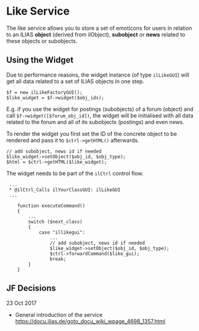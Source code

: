# Like Service

The like service allows you to store a set of emoticons for users in relation to an ILIAS **object** (derived from ilObject), **subobject** or **news** related to these objects or subobjects.

## Using the Widget

Due to performance reasons, the widget instance (of type `ilLikeGUI`) will get all data related to a set of ILIAS objects in one step.

```
$f = new ilLikeFactoryGUI();
$like_widget = $f->widget($obj_ids);
```

E.g. if you use the widget for postings (subobjects) of a forum (object) and call `$f->widget([$forum_obj_id])`, the widget will be initialised with all data related to the forum and all of its subobjects (postings) and even news.

To render the widget you first set the ID of the concrete object to be rendered and pass it to `$ctrl->getHTML()` afterwards.

```
// add subobject, news id if needed
$like_widget->setObject($obj_id, $obj_type);
$html = $ctrl->getHTML($like_widget);
```

The widget needs to be part of the `ilCtrl` control flow.

```
 ...
 * @ilCtrl_Calls ilYourClassGUI: ilLikeGUI
 ...
 
	function executeCommand()
	{
		... 
		switch ($next_class)
		{
			case "illikegui":
				...
				// add subobject, news id if needed
				$like_widget->setObject($obj_id, $obj_type);
				$ctrl->forwardCommand($like_gui);
				break;
		}
	}

```


## JF Decisions

23 Oct 2017

- General introduction of the service
  https://docu.ilias.de/goto_docu_wiki_wpage_4698_1357.html
